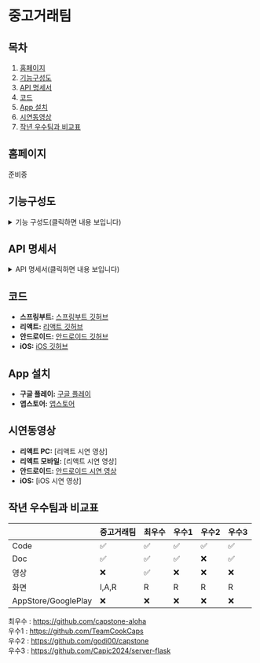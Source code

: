 # 중고거래팀


## 목차
1. [홈페이지](https://hanlumi.co.kr/)
2. [기능구성도](#기능구성도)
3. [API 명세서](#api-명세서)
4. [코드](#코드)
5. [App 설치](#app-설치)
6. [시연동영상](#시연동영상)
7. [작년 우수팀과 비교표](#작년-우수팀과-비교표)

## 홈페이지
준비중

## 기능구성도
<details>
<summary>기능 구성도(클릭하면 내용 보입니다)</summary>
<img width="1940" alt="api (10)" src="https://github.com/user-attachments/assets/fa36632d-202c-4275-bff7-da9c3edcec5a" />
</details>

## API 명세서
<details>
<summary>API 명세서(클릭하면 내용 보입니다)</summary>

| 카테고리 | API URL                              | HTTP 메서드 | 설명                               |
| -------- | ------------------------------------ | ----------- | ---------------------------------- |
| 회원     | `/api/signup`                        | POST        | 회원 가입                            |
| 회원     | `/api/login`                         | POST        | 로그인                               |
| 회원     | `/api/user`                          | GET         | 사용자 정보 조회                     |
| 회원     | `/api/deleteuser`                     | DELETE      | 사용자 정보 삭제                     |
| 회원     | `/images/profile/{UUID}.png`          | GET         | 프로필 사진 조회                     |
| 상품     | `/api/posts`                         | GET         | 여러 상품 정보 가져오기               |
| 상품     | `/api/posts/{postId}`                 | PUT         | 상품 정보 수정                       |
| 상품     | `/images/{UUID}.png`                  | GET         | 상품 사진 조회                       |
| 상품     | `/api/postroom`                       | POST        | 채팅방 생성                          |
| 찜       | `/api/wishlist/post`                 | PUT         | 찜 하기                              |
| 찜       | `/api/wishlist/post/{postId}`          | DELETE      | 찜 취소                              |
| 찜       | `/api/wishlist/getmywishlist`         | GET         | 나의 찜 목록 가져오기                |
| 리뷰     | `/api/reviews/sent`                   | GET         | 내가 보낸 리뷰                       |
| 리뷰     | `/api/reviews/received`               | GET         | 내가 받은 리뷰                       |
| 채팅     | `/api/users/{userId}/chatrooms`       | GET         | 내 채팅 목록 보기                    |
| 채팅     | `ws://localhost:8080/ws/chat/{chatRoomId}` | WebSocket   | 채팅 소켓                            |
| 채팅     | `/api/chatroom/{chatRoomId}/recent`    | GET         | 최근 채팅 보기                       |
| 채팅     | `/api/chatroom/{chatRoomId}/{beforeChatId}` | GET         | 커서 기반 채팅 보기                  |

</details>

## 코드
* **스프링부트:** [스프링부트 깃허브](https://github.com/ahntd/GJMarket)
* **리액트:** [리액트 깃허브](https://github.com/flsbnus/GJMarket)
* **안드로이드:** [안드로이드 깃허브](https://github.com/itwins15261/capstone_market_2025)
* **iOS:** [iOS 깃허브](https://github.com/Edddd5/Capstone_2025_Ed)

## App 설치
* **구글 플레이:** [구글 플레이](https://play.google.com/store/)
* **앱스토어:** [앱스토어](https://www.apple.com/kr/app-store/)

## 시연동영상
* **리액트 PC:** [리액트 시연 영상]
* **리액트 모바일:** [리액트 시연 영상]
* **안드로이드:** [안드로이드 시연 영상](https://www.youtube.com/watch?v=Z_k1k-DL-C0)
* **iOS:** [iOS 시연 영상]

## 작년 우수팀과 비교표

|  | 중고거래팀 | 최우수 | 우수1 | 우수2 | 우수3 |
|------|--------|---------|---------|---------|---------|
| Code | ✅ | ✅ | ✅ | ✅ | ✅ |
| Doc | ✅ | ✅ | ✅ | ❌ | ✅ |
| 영상 | ❌ | ✅ | ❌ | ❌ | ❌ |
| 화면 | I,A,R | R | R | R | R |
| AppStore/GooglePlay | ❌ | ❌ | ❌ | ❌ | ❌ |

최우수 : https://github.com/capstone-aloha</br>
우수1 : https://github.com/TeamCookCaps</br>
우수2 : https://github.com/godi00/capstone</br>
우수3 : https://github.com/Capic2024/server-flask
